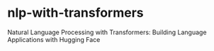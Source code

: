 # nlp-with-transformers
Natural Language Processing with Transformers: Building Language Applications with Hugging Face
